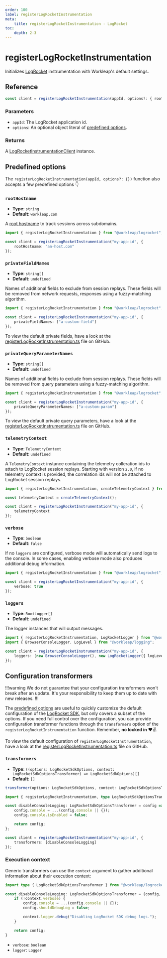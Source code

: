 ```yaml
---
order: 100
label: registerLogRocketInstrumentation
meta:
    title: registerLogRocketInstrumentation - LogRocket
toc:
    depth: 2-3
---
```


# registerLogRocketInstrumentation

Initializes [LogRocket](https://logrocket.com/) instrumentation with Workleap's default settings.

## Reference

```ts
const client = registerLogRocketInstrumentation(appId, options?: { rootHostname, privateFieldNames, privateQueryParameterNames })
```

### Parameters

- `appId`: The LogRocket application id.
- `options`: An optional object literal of [predefined options](#predefined-options).

### Returns

A [LogRocketInstrumentationClient](./LogRocketInstrumentationClient.md) instance.

## Predefined options

The `registerLogRocketInstrumentation(appId, options?: {})` function also accepts a few predefined options 👇

### `rootHostname`

- **Type**: `string`
- **Default**: `workleap.com`

A [root hostname](https://docs.logrocket.com/reference/roothostname) to track sessions across subdomains.

```ts !#4
import { registerLogRocketInstrumentation } from "@workleap/logrocket";

const client = registerLogRocketInstrumentation("my-app-id", {
    rootHostname: "an-host.com"
});
```

### `privateFieldNames`

- **Type**: `string[]`
- **Default**:  `undefined`

Names of additional fields to exclude from session replays. These fields will be removed from network requests, responses using a fuzzy-matching algorithm.

```ts !#4
import { registerLogRocketInstrumentation } from "@workleap/logrocket";

const client = registerLogRocketInstrumentation("my-app-id", {
    privateFieldNames: ["a-custom-field"]
});
```

To view the default private fields, have a look at the [registerLogRocketInstrumentation.ts](https://github.com/workleap/wl-telemetry/blob/main/packages/logrocket/src/registerLogRocketInstrumentation.ts) file on GitHub.

### `privateQueryParameterNames`

- **Type**: `string[]`
- **Default**:  `undefined`

Names of additional fields to exclude from session replays. These fields will be removed from query parameters using a fuzzy-matching algorithm.

```ts !#4
import { registerLogRocketInstrumentation } from "@workleap/logrocket";

const client = registerLogRocketInstrumentation("my-app-id", {
    privateQueryParameterNames: ["a-custom-param"]
});
```

To view the default private query parameters, have a look at the [registerLogRocketInstrumentation.ts](https://github.com/workleap/wl-telemetry/blob/main/packages/logrocket/src/registerLogRocketInstrumentation.ts) file on GitHub.

### `telemetryContext`

- **Type**: `TelemetryContext`
- **Default**: `undefined`

A `TelemetryContext` instance containing the telemetry colleration ids to attach to LogRocket session replays. Starting with version `2.0`, if no telemetry context is provided, the correlation ids will not be attached to LogRocket session replays.

```ts !#3,6
import { registerLogRocketInstrumentation, createTelemetryContext } from "@workleap/logrocket";

const telemetryContext = createTelemetryContext();

const client = registerLogRocketInstrumentation("my-app-id", {
    telemetryContext
});
```

### `verbose`

- **Type**: `boolean`
- **Default**: `false`

If no `loggers` are configured, verbose mode will automatically send logs to the console. In some cases, enabling verbose mode also produces additional debug information.

```ts !#4
import { registerLogRocketInstrumentation } from "@workleap/logrocket";

const client = registerLogRocketInstrumentation("my-app-id", {
    verbose: true
});
```

### `loggers`

- **Type**: `RootLogger[]`
- **Default**: `undefined`

The logger instances that will output messages.

```ts !#5
import { registerLogRocketInstrumentation, LogRocketLogger } from "@workleap/logrocket";
import { BrowserConsoleLogger, LogLevel } from "@workleap/logging";

const client = registerLogRocketInstrumentation("my-app-id", {
    loggers: [new BrowserConsoleLogger(), new LogRocketLogger({ logLevel: LogLevel.information })]
});
```

## Configuration transformers

!!!warning
We do not guarantee that your configuration transformers won't break after an update. It's your responsibility to keep them up to date with new releases.
!!!

The [predefined options](#predefined-options) are useful to quickly customize the default configuration of the [LogRocket SDK](https://docs.logrocket.com/reference/init), but only covers a subset of the options. If you need full control over the configuration, you can provide configuration transformer functions through the `transformers` option of the `registerLogRocketInstrumentation` function. Remember, **no locked in** :heart::v:.

To view the default configuration of `registerLogRocketInstrumentation`, have a look at the [registerLogRocketInstrumentation.ts](https://github.com/workleap/wl-telemetry/blob/main/packages/logrocket/src/registerLogRocketInstrumentation.ts) file on GitHub.

### `transformers`

- **Type**: `((options: LogRocketSdkOptions, context: LogRocketSdkOptionsTransformer) => LogRocketSdkOptions)[]`
- **Default**: `[]`

```ts
transformer(options: LogRocketSdkOptions, context: LogRocketSdkOptionsTransformer) => LogRocketSdkOptions;
```

```ts !#3-8,11
import { registerLogRocketInstrumentation, type LogRocketSdkOptionsTransformer } from "@workleap/logrocket";

const disableConsoleLogging: LogRocketSdkOptionsTransformer = config => {
    config.console = ...(config.console || {});
    config.console.isEnabled = false;

    return config;
};

const client = registerLogRocketInstrumentation("my-app-id", {
    transformers: [disableConsoleLogging]
});
```

### Execution context

Generic transformers can use the `context` argument to gather additional information about their execution context:

```ts !#4,8 transformer.js
import type { LogRocketSdkOptionsTransformer } from "@workleap/logrocket";

const disableConsoleLogging: LogRocketSdkOptionsTransformer = (config, context) => {
    if (!context.verbose) {
        config.console = ...(config.console || {});
        config.shouldDebugLog = false;

        context.logger.debug("Disabling LogRocket SDK debug logs.");
    }

    return config;
}
```

- `verbose`: `boolean`
- `logger`: `Logger`

